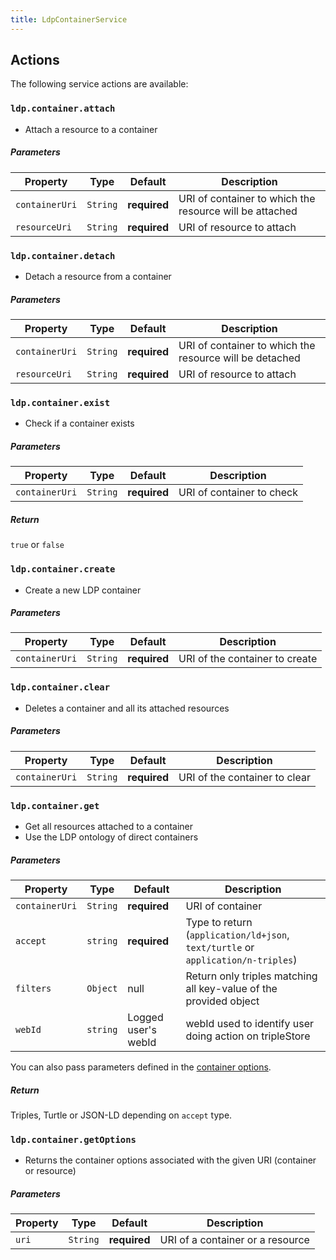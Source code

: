 ```yaml
---
title: LdpContainerService
---
```


## Actions

The following service actions are available:


### `ldp.container.attach`
* Attach a resource to a container

##### Parameters
| Property | Type | Default | Description |
| -------- | ---- | ------- | ----------- |
| `containerUri` | `String`| **required** | URI of container to which the resource will be attached |
| `resourceUri` | `String` | **required** | URI of resource to attach |


### `ldp.container.detach`
* Detach a resource from a container

##### Parameters
| Property | Type | Default | Description |
| -------- | ---- | ------- | ----------- |
| `containerUri` | `String`| **required** | URI of container to which the resource will be detached |
| `resourceUri` | `String` | **required** | URI of resource to attach |


### `ldp.container.exist`
* Check if a container exists

##### Parameters
| Property | Type | Default | Description |
| -------- | ---- | ------- | ----------- |
| `containerUri` | `String`| **required** | URI of container to check |

##### Return
`true` or `false`


### `ldp.container.create`
* Create a new LDP container

##### Parameters
| Property | Type | Default | Description |
| -------- | ---- | ------- | ----------- |
| `containerUri` | `String`| **required** | URI of the container to create |


### `ldp.container.clear`
* Deletes a container and all its attached resources

##### Parameters
| Property | Type | Default | Description |
| -------- | ---- | ------- | ----------- |
| `containerUri` | `String`| **required** | URI of the container to clear |


### `ldp.container.get`
* Get all resources attached to a container
* Use the LDP ontology of direct containers

##### Parameters
| Property | Type | Default | Description |
| -------- | ---- | ------- | ----------- |
| `containerUri` | `String`  | **required** | URI of container |
| `accept` | `string` | **required** | Type to return (`application/ld+json`, `text/turtle` or `application/n-triples`) |
| `filters` | `Object` | null | Return only triples matching all key-value of the provided object |
| `webId` | `string` | Logged user's webId  | webId used to identify user doing action on tripleStore|

You can also pass parameters defined in the [container options](index#container-options).

##### Return
Triples, Turtle or JSON-LD depending on `accept` type.


### `ldp.container.getOptions`
* Returns the container options associated with the given URI (container or resource)

##### Parameters
| Property | Type | Default | Description |
| -------- | ---- | ------- | ----------- |
| `uri` | `String`  | **required** | URI of a container or a resource |
